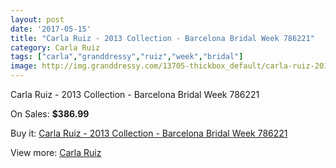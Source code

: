 ```yaml
---
layout: post
date: '2017-05-15'
title: "Carla Ruiz - 2013 Collection - Barcelona Bridal Week 786221"
category: Carla Ruiz
tags: ["carla","granddressy","ruiz","week","bridal"]
image: http://img.granddressy.com/13705-thickbox_default/carla-ruiz-2013-collection-barcelona-bridal-week-786221.jpg
---
```

Carla Ruiz - 2013 Collection - Barcelona Bridal Week 786221

On Sales: **$386.99**
<a href="https://www.granddressy.com/en/carla-ruiz/12773-carla-ruiz-2013-collection-barcelona-bridal-week-786221.html"><amp-img layout="responsive" width="600" height="600" src="//img.granddressy.com/13705-thickbox_default/carla-ruiz-2013-collection-barcelona-bridal-week-786221.jpg" alt="Carla Ruiz - 2013 Collection - Barcelona Bridal Week 786221 0" /></a>

Buy it: [Carla Ruiz - 2013 Collection - Barcelona Bridal Week 786221](https://www.granddressy.com/en/carla-ruiz/12773-carla-ruiz-2013-collection-barcelona-bridal-week-786221.html "Carla Ruiz - 2013 Collection - Barcelona Bridal Week 786221")

View more: [Carla Ruiz](https://www.granddressy.com/en/61-carla-ruiz "Carla Ruiz")
